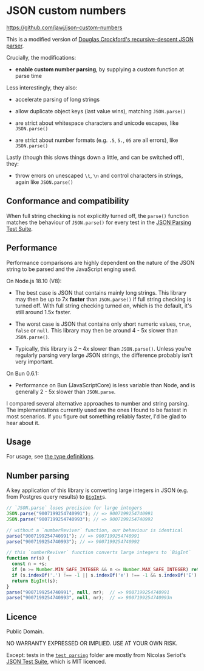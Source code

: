# JSON custom numbers

https://github.com/jawj/json-custom-numbers

This is a modified version of [Douglas Crockford's recursive-descent JSON parser](https://github.com/douglascrockford/JSON-js/blob/03157639c7a7cddd2e9f032537f346f1a87c0f6d/json_parse.js). 

Crucially, the modifications:

* **enable custom number parsing**, by supplying a custom function at parse time

Less interestingly, they also:

* accelerate parsing of long strings

* allow duplicate object keys (last value wins), matching `JSON.parse()`

* are strict about whitespace characters and unicode escapes, like `JSON.parse()`

* are strict about number formats (e.g. `.5`, `5.`, `05` are all errors), like `JSON.parse()`

Lastly (though this slows things down a little, and can be switched off), they:

* throw errors on unescaped `\t`, `\n` and control characters in strings, again like `JSON.parse()`

## Conformance and compatibility

When full string checking is not explicitly turned off, the `parse()` function matches the behaviour of `JSON.parse()` for every test in the [JSON Parsing Test Suite](https://github.com/nst/JSONTestSuite).

## Performance

Performance comparisons are highly dependent on the nature of the JSON string to be parsed and the JavaScript enging used. 

On Node.js 18.10 (V8):

* The best case is JSON that contains mainly long strings. This library may then be up to 7x **faster** than `JSON.parse()` if full string checking is turned off. With full string checking turned on, which is the default, it's still around 1.5x faster.

* The worst case is JSON that contains only short numeric values, `true`, `false` or `null`. This library may then be around 4 - 5x slower than `JSON.parse()`.

* Typically, this library is 2 – 4x slower than `JSON.parse()`. Unless you're regularly parsing very large JSON strings, the difference probably isn't very important.

On Bun 0.6.1:

* Performance on Bun (JavaScriptCore) is less variable than Node, and is generally 2 - 5x slower than `JSON.parse`.

I compared several alternative approaches to number and string parsing. The implementations currently used are the ones I found to be fastest in most scenarios. If you figure out something reliably faster, I'd be glad to hear about it.

## Usage

For usage, see [the type definitions](dist/index.d.ts).

## Number parsing

A key application of this library is converting large integers in JSON (e.g. from Postgres query results) to [`BigInt`](https://developer.mozilla.org/en-US/docs/Web/JavaScript/Reference/Global_Objects/BigInt)s.

```javascript
// `JSON.parse` loses precision for large integers
JSON.parse("9007199254740991"); // => 9007199254740991
JSON.parse("9007199254740993"); // => 9007199254740992

// without a `numberReviver` function, our behaviour is identical
parse("9007199254740991"); // => 9007199254740991
parse("9007199254740993"); // => 9007199254740992

// this `numberReviver` function converts large integers to `BigInt`
function nr(s) {
  const n = +s;
  if (n >= Number.MIN_SAFE_INTEGER && n <= Number.MAX_SAFE_INTEGER) return n;
  if (s.indexOf('.') !== -1 || s.indexOf('e') !== -1 && s.indexOf('E') !== -1) return n;
  return BigInt(s);
}
parse("9007199254740991", null, nr);  // => 9007199254740991
parse("9007199254740993", null, nr);  // => 9007199254740993n
```

## Licence

Public Domain.

NO WARRANTY EXPRESSED OR IMPLIED. USE AT YOUR OWN RISK.

Except: tests in the [`test_parsing`](./test_parsing/) folder are mostly from Nicolas Seriot's [JSON Test Suite](https://github.com/nst/JSONTestSuite), which is MIT licenced.
